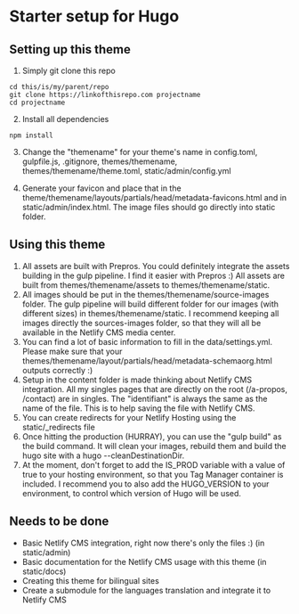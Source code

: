 # Starter setup for Hugo

## Setting up this theme

1) Simply git clone this repo

```
cd this/is/my/parent/repo
git clone https://linkofthisrepo.com projectname
cd projectname
```

2) Install all dependencies

```
npm install
```

3) Change the "themename" for your theme's name in config.toml, gulpfile.js, .gitignore, themes/themename, themes/themename/theme.toml, static/admin/config.yml

4) Generate your favicon and place that in the theme/themename/layouts/partials/head/metadata-favicons.html and in static/admin/index.html. The image files should go directly into static folder.

## Using this theme

1) All assets are built with Prepros. You could definitely integrate the assets building in the gulp pipeline. I find it easier with Prepros :) All assets are built from themes/themename/assets to themes/themename/static.
2) All images should be put in the themes/themename/source-images folder. The gulp pipeline will build different folder for our images (with different sizes) in themes/themename/static. I recommend keeping all images directly the sources-images folder, so that they will all be available in the Netlify CMS media center. 
3) You can find a lot of basic information to fill in the data/settings.yml. Please make sure that your themes/themename/layout/partials/head/metadata-schemaorg.html outputs correctly :)
4) Setup in the content folder is made thinking about Netlify CMS integration. All my singles pages that are directly on the root (/a-propos, /contact) are in singles. The "identifiant" is always the same as the name of the file. This is to help saving the file with Netlify CMS.
5) You can create redirects for your Netlify Hosting using the static/\_redirects file
6) Once hitting the production (HURRAY), you can use the "gulp build" as the build command. It will clean your images, rebuild them and build the hugo site with a hugo --cleanDestinationDir.
7) At the moment, don't forget to add the IS_PROD variable with a value of true to your hosting environment, so that you Tag Manager container is included. I recommend you to also add the HUGO_VERSION to your environment, to control which version of Hugo will be used.

## Needs to be done

- Basic Netlify CMS integration, right now there's only the files :) (in static/admin)
- Basic documentation for the Netlify CMS usage with this theme (in static/docs)
- Creating this theme for bilingual sites
- Create a submodule for the languages translation and integrate it to Netlify CMS